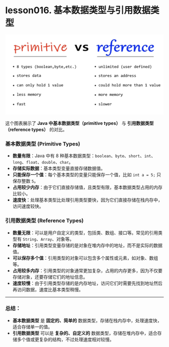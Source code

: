 # lesson016. 基本数据类型与引用数据类型

![img](../images/1725875048611-da98a127-30e6-4d8d-9694-a7827c104e0f.png)

这个图表展示了 **Java 中基本数据类型（primitive types）** 与 **引用数据类型（reference types）** 的对比。

### **基本数据类型 (Primitive Types)**

- **数量有限**：Java 中有 8 种基本数据类型：`boolean`、`byte`、`short`、`int`、`long`、`float`、`double`、`char`。
- **存储实际数据**：基本类型变量直接存储数据值。
- **只能保存一个值**：每个基本类型的变量只能保存一个值，比如 `int a = 5;` 只保存整数 `5`。
- **占用较少内存**：由于它们直接存储值，且类型有限，基本数据类型占用的内存比较小。
- **速度快**：处理基本类型比处理引用类型要快，因为它们直接存储在栈内存中，访问速度较快。

### **引用数据类型 (Reference Types)**

- **数量无限**：可以是用户自定义的类型，包括类、数组、接口等。常见的引用类型有 `String`、`Array`、对象等。
- **存储地址**：引用类型变量存储的是对象在堆内存中的地址，而不是实际的数据值。
- **可以保存多个值**：引用类型的对象可以包含多个属性或元素，如对象、数组等。
- **占用较多内存**：引用类型的对象通常更加复杂，占用的内存更多，因为不仅要存储对象，还要存储它们的地址信息。
- **速度较慢**：由于引用类型存储的是内存地址，访问它们时需要先找到地址然后再访问数据，速度比基本类型稍慢。

------

### 总结：

- **基本数据类型** 是 **固定的、简单的** 数据类型，存储在栈内存中，处理速度快，适合存储单一的值。
- **引用数据类型** 可以是 **复杂的、自定义的** 数据类型，存储在堆内存中，适合存储多个值或更复杂的结构，不过处理速度相对较慢。